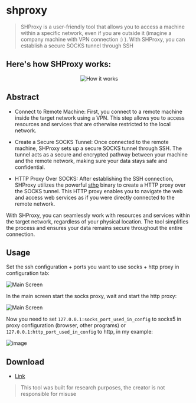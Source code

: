# shproxy

> SHProxy is a user-friendly tool that allows you to access a machine within a specific network, even if you are outside it (imagine a company machine with VPN connection :) ). With SHProxy, you can establish a secure SOCKS tunnel through SSH

Here's how SHProxy works:
---
<p align="center">
  <img src="https://github.com/girorme/shproxy/assets/54730507/b1a3799f-990e-4321-a508-78a0e88211cf" alt="How it works">
</p>

Abstract
---
- Connect to Remote Machine: First, you connect to a remote machine inside the target network using a VPN. This step allows you to access resources and services that are otherwise restricted to the local network.

- Create a Secure SOCKS Tunnel: Once connected to the remote machine, SHProxy sets up a secure SOCKS tunnel through SSH. The tunnel acts as a secure and encrypted pathway between your machine and the remote network, making sure your data stays safe and confidential.

- HTTP Proxy Over SOCKS: After establishing the SSH connection, SHProxy utilizes the powerful [sthp](https://github.com/KaranGauswami/socks-to-http-proxy) binary to create a HTTP proxy over the SOCKS tunnel. This HTTP proxy enables you to navigate the web and access web services as if you were directly connected to the remote network.

With SHProxy, you can seamlessly work with resources and services within the target network, regardless of your physical location. The tool simplifies the process and ensures your data remains secure throughout the entire connection.

Usage
---
Set the ssh configuration + ports you want to use socks + http proxy in configuration tab:
<p>
  <img src="https://github.com/girorme/shproxy/assets/54730507/312102ad-19b0-40ba-a497-8df14517d4b7" alt="Main Screen">
</p>

In the main screen start the socks proxy, wait and start the http proxy:
<p>
  <img src="https://github.com/girorme/shproxy/assets/54730507/613dbbb5-10a3-4c2d-8f0f-ca66a4c2d6a2" alt="Main Screen">
</p>

Now you need to set `127.0.0.1:socks_port_used_in_config` to socks5 in proxy configuration (browser, other programs) or `127.0.0.1:http_port_used_in_config` to http, in my example:

![image](https://github.com/girorme/shproxy/assets/54730507/ceba324a-a590-443f-a7dc-87aed9bfd0a4)

Download
---
- [Link](https://github.com/girorme/shproxy/releases/tag/1.0.0)


> This tool was built for research purposes, the creator is not responsible for misuse
